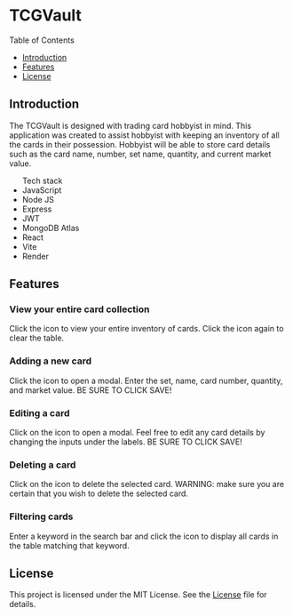 # TCGVault

Table of Contents

<ul>
  <li><a href="https://github.com/Ronin619/TCGVault/blob/master/README.md#introduction">Introduction</a></li>
  <li><a href="https://github.com/Ronin619/TCGVault/blob/master/README.md#features">Features</a></li>
  <li><a href="https://github.com/Ronin619/TCGVault/blob/master/README.md#license">License</a></li>
</ul>

<h2>Introduction</h2>

<p>
  The TCGVault is designed with trading card hobbyist in mind. This application was created to assist hobbyist with keeping an inventory of all the cards in their possession. Hobbyist will be able to store card
details such as the card name, number, set name, quantity, and current market value.
</p>
<ul><bold>Tech stack</bold>
  <li>JavaScript</li>
  <li>Node JS</li>
   <li>Express</li>
   <li>JWT</li>
   <li>MongoDB Atlas</li>
   <li>React</li>
   <li>Vite</li>
   <li>Render</li>
</ul>

<h2>Features</h2>

<h3>View your entire card collection</h3>
  
<p>Click the icon to view your entire inventory of cards. Click the icon again to clear the table.</p>

<h3>Adding a new card</h3>

<p>Click the icon to open a modal.
Enter the set, name, card number, quantity, and market value. BE SURE TO CLICK SAVE!</p>

<h3>Editing a card</h3>

<p>Click on the icon to open a modal.
Feel free to edit any card details by changing the inputs under the labels. BE SURE TO CLICK SAVE!</p>

<h3>Deleting a card</h3>

<p>Click on the icon to delete the selected card.
WARNING: make sure you are certain that you wish to delete the selected card.</p>

<h3>Filtering cards</h3>

<p>Enter a keyword in the search bar and click the 
icon to display all cards in the table matching that keyword.</p>

<h2>License</h2>

<p>This project is licensed under the MIT License. See the <a href="https://github.com/Ronin619/TCGVault/blob/master/LICENSE">License</a> file for details.</p>


